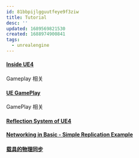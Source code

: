 ```yaml
---
id: 81bbpijlgguutfeye9f3ziw
title: Tutorial
desc: ''
updated: 1689569821530
created: 1688974900841
tags:
  - unrealengine
---
```


#### [Inside UE4](https://zhuanlan.zhihu.com/insideue4)
Gameplay 相关

#### [UE GamePlay](https://zhuanlan.zhihu.com/p/70391404)
GamePlay 相关

#### [Reflection System of UE4](https://cloud.tencent.com/developer/article/1606872)

#### [Networking in Basic - Simple Replication Example](https://dawnarc.com/2017/02/ue4networking-in-basic-simple-replication-example/)

#### [载具的物理同步](https://zhuanlan.zhihu.com/p/623356428)
